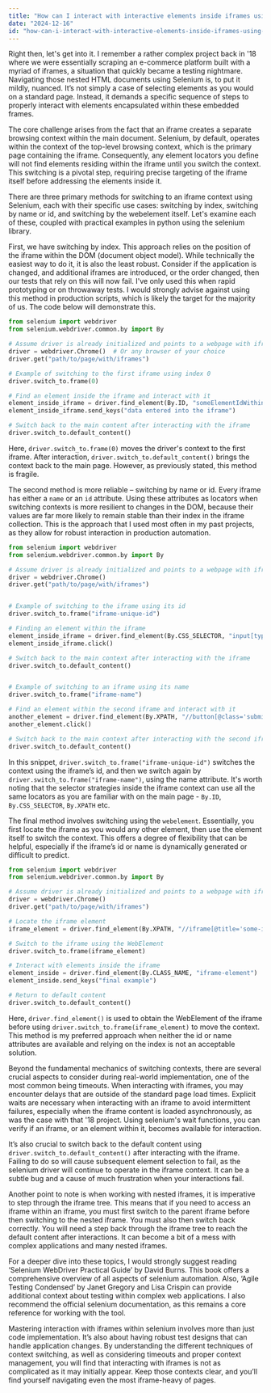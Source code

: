 ```yaml
---
title: "How can I interact with interactive elements inside iframes using Selenium?"
date: "2024-12-16"
id: "how-can-i-interact-with-interactive-elements-inside-iframes-using-selenium"
---
```


Right then, let's get into it. I remember a rather complex project back in '18 where we were essentially scraping an e-commerce platform built with a myriad of iframes, a situation that quickly became a testing nightmare. Navigating those nested HTML documents using Selenium is, to put it mildly, nuanced. It’s not simply a case of selecting elements as you would on a standard page. Instead, it demands a specific sequence of steps to properly interact with elements encapsulated within these embedded frames.

The core challenge arises from the fact that an iframe creates a separate browsing context within the main document. Selenium, by default, operates within the context of the top-level browsing context, which is the primary page containing the iframe. Consequently, any element locators you define will not find elements residing within the iframe until you switch the context. This switching is a pivotal step, requiring precise targeting of the iframe itself before addressing the elements inside it.

There are three primary methods for switching to an iframe context using Selenium, each with their specific use cases: switching by index, switching by name or id, and switching by the webelement itself. Let's examine each of these, coupled with practical examples in python using the selenium library.

First, we have switching by index. This approach relies on the position of the iframe within the DOM (document object model). While technically the easiest way to do it, it is also the least robust. Consider if the application is changed, and additional iframes are introduced, or the order changed, then our tests that rely on this will now fail. I've only used this when rapid prototyping or on throwaway tests. I would strongly advise against using this method in production scripts, which is likely the target for the majority of us. The code below will demonstrate this.

```python
from selenium import webdriver
from selenium.webdriver.common.by import By

# Assume driver is already initialized and points to a webpage with iframes
driver = webdriver.Chrome()  # Or any browser of your choice
driver.get("path/to/page/with/iframes")

# Example of switching to the first iframe using index 0
driver.switch_to.frame(0)

# Find an element inside the iframe and interact with it
element_inside_iframe = driver.find_element(By.ID, "someElementIdWithinIframe")
element_inside_iframe.send_keys("data entered into the iframe")

# Switch back to the main content after interacting with the iframe
driver.switch_to.default_content()
```

Here, `driver.switch_to.frame(0)` moves the driver's context to the first iframe. After interaction, `driver.switch_to.default_content()` brings the context back to the main page. However, as previously stated, this method is fragile.

The second method is more reliable – switching by name or id. Every iframe has either a `name` or an `id` attribute. Using these attributes as locators when switching contexts is more resilient to changes in the DOM, because their values are far more likely to remain stable than their index in the iframe collection. This is the approach that I used most often in my past projects, as they allow for robust interaction in production automation.

```python
from selenium import webdriver
from selenium.webdriver.common.by import By

# Assume driver is already initialized and points to a webpage with iframes
driver = webdriver.Chrome()
driver.get("path/to/page/with/iframes")


# Example of switching to the iframe using its id
driver.switch_to.frame("iframe-unique-id")

# Finding an element within the iframe
element_inside_iframe = driver.find_element(By.CSS_SELECTOR, "input[type='submit']")
element_inside_iframe.click()

# Switch back to the main context after interacting with the iframe
driver.switch_to.default_content()


# Example of switching to an iframe using its name
driver.switch_to.frame("iframe-name")

# Find an element within the second iframe and interact with it
another_element = driver.find_element(By.XPATH, "//button[@class='submit-btn']")
another_element.click()

# Switch back to the main context after interacting with the second iframe
driver.switch_to.default_content()
```

In this snippet, `driver.switch_to.frame("iframe-unique-id")` switches the context using the iframe’s id, and then we switch again by `driver.switch_to.frame("iframe-name")`, using the name attribute. It's worth noting that the selector strategies inside the iframe context can use all the same locators as you are familiar with on the main page - `By.ID`, `By.CSS_SELECTOR`, `By.XPATH` etc.

The final method involves switching using the `webelement`. Essentially, you first locate the iframe as you would any other element, then use the element itself to switch the context. This offers a degree of flexibility that can be helpful, especially if the iframe’s id or name is dynamically generated or difficult to predict.

```python
from selenium import webdriver
from selenium.webdriver.common.by import By

# Assume driver is already initialized and points to a webpage with iframes
driver = webdriver.Chrome()
driver.get("path/to/page/with/iframes")

# Locate the iframe element
iframe_element = driver.find_element(By.XPATH, "//iframe[@title='some-iframe-title']")

# Switch to the iframe using the WebElement
driver.switch_to.frame(iframe_element)

# Interact with elements inside the iframe
element_inside = driver.find_element(By.CLASS_NAME, "iframe-element")
element_inside.send_keys("final example")

# Return to default content
driver.switch_to.default_content()
```
Here, `driver.find_element()` is used to obtain the WebElement of the iframe before using `driver.switch_to.frame(iframe_element)` to move the context. This method is my preferred approach when neither the id or name attributes are available and relying on the index is not an acceptable solution.

Beyond the fundamental mechanics of switching contexts, there are several crucial aspects to consider during real-world implementation, one of the most common being timeouts. When interacting with iframes, you may encounter delays that are outside of the standard page load times. Explicit waits are necessary when interacting with an iframe to avoid intermittent failures, especially when the iframe content is loaded asynchronously, as was the case with that '18 project. Using selenium's wait functions, you can verify if an iframe, or an element within it, becomes available for interaction.

It’s also crucial to switch back to the default content using `driver.switch_to.default_content()` after interacting with the iframe. Failing to do so will cause subsequent element selection to fail, as the selenium driver will continue to operate in the iframe context. It can be a subtle bug and a cause of much frustration when your interactions fail.

Another point to note is when working with nested iframes, it is imperative to step through the iframe tree. This means that if you need to access an iframe within an iframe, you must first switch to the parent iframe before then switching to the nested iframe. You must also then switch back correctly. You will need a step back through the iframe tree to reach the default content after interactions. It can become a bit of a mess with complex applications and many nested iframes.

For a deeper dive into these topics, I would strongly suggest reading ‘Selenium WebDriver Practical Guide’ by David Burns. This book offers a comprehensive overview of all aspects of selenium automation. Also, ‘Agile Testing Condensed’ by Janet Gregory and Lisa Crispin can provide additional context about testing within complex web applications. I also recommend the official selenium documentation, as this remains a core reference for working with the tool.

Mastering interaction with iframes within selenium involves more than just code implementation. It’s also about having robust test designs that can handle application changes. By understanding the different techniques of context switching, as well as considering timeouts and proper context management, you will find that interacting with iframes is not as complicated as it may initially appear. Keep those contexts clear, and you’ll find yourself navigating even the most iframe-heavy of pages.
